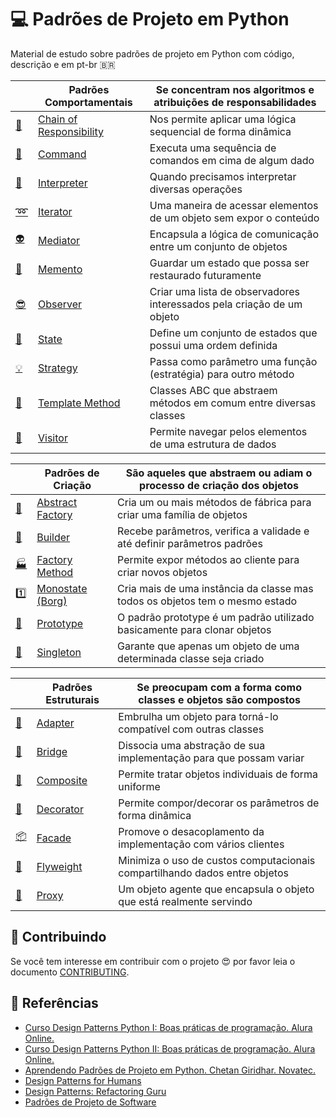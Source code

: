 # :computer: Padrões de Projeto em Python

Material de estudo sobre padrões de projeto em Python com código, descrição e em pt-br :brazil:

|                       | Padrões Comportamentais       | Se concentram nos algoritmos e atribuições de responsabilidades          |
|-----------------------|-------------------------------|--------------------------------------------------------------------------|
| [:link:][1]           | [Chain of Responsibility][25] | Nos permite aplicar uma lógica sequencial de forma dinâmica              |
| [:cop:][2]            | [Command][26]                 | Executa uma sequência de comandos em cima de algum dado                  |
| [:speech_balloon:][3] | [Interpreter][27]             | Quando precisamos interpretar diversas operações                         |
| [:loop:][4]           | [Iterator][28]                | Uma maneira de acessar elementos de um objeto sem expor o conteúdo       |
| [:alien:][5]          | [Mediator][29]                | Encapsula a lógica de comunicação entre um conjunto de objetos           |
| [:floppy_disk:][6]    | [Memento][30]                 | Guardar um estado que possa ser restaurado futuramente                   |
| [:sunglasses:][7]     | [Observer][31]                | Criar uma lista de observadores interessados pela criação de um objeto   |
| [:anger:][8]          | [State][32]                   | Define um conjunto de estados que possui uma ordem definida              |
| [:bulb:][9]           | [Strategy][33]                | Passa como parâmetro uma função (estratégia) para outro método           |
| [:ledger:][10]        | [Template Method][34]         | Classes ABC que abstraem métodos em comum entre diversas classes         |
| [:runner:][11]        | [Visitor][35]                 | Permite navegar pelos elementos de uma estrutura de dados                |

|                             | Padrões de Criação     | São aqueles que abstraem ou adiam o processo de criação dos objetos               |
|-----------------------------|------------------------|-----------------------------------------------------------------------------------|
| [:hammer:][12]              | [Abstract Factory][36] | Cria um ou mais métodos de fábrica para criar uma família de objetos              |
| [:construction_worker:][13] | [Builder][37]          | Recebe parâmetros, verifica a validade e até definir parâmetros padrões           |
| [:factory:][14]             | [Factory Method][38]   | Permite expor métodos ao cliente para criar novos objetos                         |
| :one:                       | [Monostate (Borg)][39] | Cria mais de uma instância da classe mas todos os objetos tem o mesmo estado      |
| [:sheep:][16]               | [Prototype][40]        | O padrão prototype é um padrão utilizado basicamente para clonar objetos          |
| [:gem:][17]                 | [Singleton][41]        | Garante que apenas um objeto de uma determinada classe seja criado                |

|                        | Padrões Estruturais | Se preocupam com a forma como classes e objetos são compostos                  |
|------------------------|---------------------|--------------------------------------------------------------------------------|
| [:electric_plug:][18]  | [Adapter][42]       | Embrulha um objeto para torná-lo compatível com outras classes                 |
| [:aerial_tramway:][19] | [Bridge][43]        | Dissocia uma abstração de sua implementação para que possam variar             |
| [:herb:][20]           | [Composite][44]     | Permite tratar objetos individuais de forma uniforme                           |
| [:art:][21]            | [Decorator][45]     | Permite compor/decorar os parâmetros de forma dinâmica                         |
| [:package:][22]        | [Facade][46]        | Promove o desacoplamento da implementação com vários clientes                  |
| [:leaves:][23]         | [Flyweight][47]     | Minimiza o uso de custos computacionais compartilhando dados entre objetos     |
| [:8ball:][24]          | [Proxy][48]         | Um objeto agente que encapsula o objeto que está realmente servindo            |

## :dancers: Contribuindo

Se você tem interesse em contribuir com o projeto :heart_eyes: por favor leia o documento [CONTRIBUTING](https://github.com/kelvins/design-patterns-python/blob/master/CONTRIBUTING.md).

## :book: Referências

- [Curso Design Patterns Python I: Boas práticas de programação. Alura Online.](https://cursos.alura.com.br/course/design-patterns-python)
- [Curso Design Patterns Python II: Boas práticas de programação. Alura Online.](https://cursos.alura.com.br/course/design-patterns-python-2)
- [Aprendendo Padrões de Projeto em Python. Chetan Giridhar. Novatec.](https://novatec.com.br/livros/padroes-projeto-python/)
- [Design Patterns for Humans](https://github.com/kamranahmedse/design-patterns-for-humans)
- [Design Patterns: Refactoring Guru](https://refactoring.guru/design-patterns/python)
- [Padrões de Projeto de Software](https://pt.wikipedia.org/wiki/Padr%C3%A3o_de_projeto_de_software)

[1]: https://pt.wikipedia.org/wiki/Chain_of_Responsibility
[2]: https://pt.wikipedia.org/wiki/Command
[3]: https://pt.wikipedia.org/wiki/Interpreter
[4]: https://pt.wikipedia.org/wiki/Iterador
[5]: https://pt.wikipedia.org/wiki/Mediator
[6]: https://pt.wikipedia.org/wiki/Memento_(inform%C3%A1tica)
[7]: https://pt.wikipedia.org/wiki/Observer
[8]: https://pt.wikipedia.org/wiki/State
[9]: https://pt.wikipedia.org/wiki/Strategy
[10]: https://pt.wikipedia.org/wiki/Template_Method
[11]: https://pt.wikipedia.org/wiki/Visitor_Pattern
[12]: https://pt.wikipedia.org/wiki/Abstract_Factory
[13]: https://pt.wikipedia.org/wiki/Builder
[14]: https://pt.wikipedia.org/wiki/Factory_Method
[16]: https://pt.wikipedia.org/wiki/Prototype
[17]: https://pt.wikipedia.org/wiki/Singleton
[18]: https://pt.wikipedia.org/wiki/Adapter
[19]: https://pt.wikipedia.org/wiki/Bridge_(padr%C3%A3o_de_projeto_de_software)
[20]: https://pt.wikipedia.org/wiki/Composite
[21]: https://pt.wikipedia.org/wiki/Decorator
[22]: https://pt.wikipedia.org/wiki/Fa%C3%A7ade
[23]: https://pt.wikipedia.org/wiki/Flyweight
[24]: https://pt.wikipedia.org/wiki/Proxy_(padr%C3%B5es_de_projeto)

[25]: comportamentais/chain_of_responsibility
[26]: comportamentais/command
[27]: comportamentais/interpreter
[28]: comportamentais/iterator
[29]: comportamentais/mediator
[30]: comportamentais/memento
[31]: comportamentais/observer
[32]: comportamentais/state
[33]: comportamentais/strategy
[34]: comportamentais/template_method
[35]: comportamentais/visitor
[36]: criacao/abstract_factory
[37]: criacao/builder
[38]: criacao/factory_method
[39]: criacao/monostate
[40]: criacao/prototype
[41]: criacao/singleton
[42]: estruturais/adapter
[43]: estruturais/bridge
[44]: estruturais/composite
[45]: estruturais/decorator
[46]: estruturais/facade
[47]: estruturais/flyweight
[48]: estruturais/proxy

